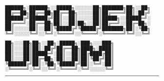 
██████╗░██████╗░░█████╗░░░░░░██╗███████╗██╗░░██╗
██╔══██╗██╔══██╗██╔══██╗░░░░░██║██╔════╝██║░██╔╝
██████╔╝██████╔╝██║░░██║░░░░░██║█████╗░░█████═╝░
██╔═══╝░██╔══██╗██║░░██║██╗░░██║██╔══╝░░██╔═██╗░
██║░░░░░██║░░██║╚█████╔╝╚█████╔╝███████╗██║░╚██╗
╚═╝░░░░░╚═╝░░╚═╝░╚════╝░░╚════╝░╚══════╝╚═╝░░╚═╝

██╗░░░██╗██╗░░██╗░█████╗░███╗░░░███╗
██║░░░██║██║░██╔╝██╔══██╗████╗░████║
██║░░░██║█████═╝░██║░░██║██╔████╔██║
██║░░░██║██╔═██╗░██║░░██║██║╚██╔╝██║
╚██████╔╝██║░╚██╗╚█████╔╝██║░╚═╝░██║
░╚═════╝░╚═╝░░╚═╝░╚════╝░╚═╝░░░░░╚═╝



---------------------------------------------------
